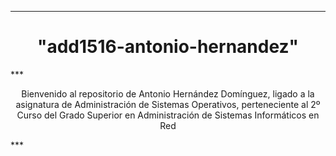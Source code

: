 ***
<h1 align='center'>"add1516-antonio-hernandez"</h1>
***
<p align='center'>Bienvenido al repositorio de Antonio Hernández Domínguez, ligado a la asignatura de Administración de Sistemas Operativos, perteneciente al 2º Curso del Grado Superior en Administración de Sistemas Informáticos en Red</p>
***
